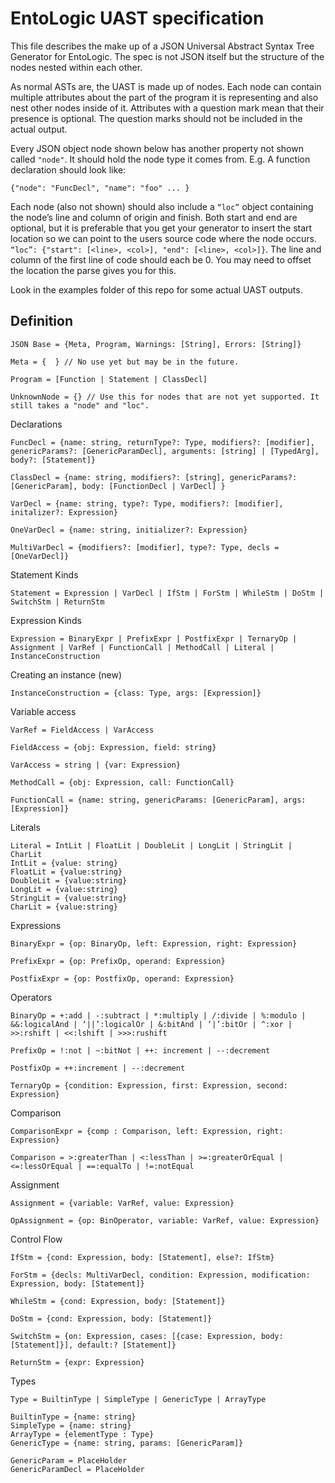 EntoLogic UAST specification
============================

This file describes the make up of a JSON Universal Abstract Syntax Tree Generator for EntoLogic. The spec is not JSON itself but the structure of the nodes nested within each other.

As normal ASTs are, the UAST is made up of nodes. Each node can contain multiple attributes about the part of the program it is representing and also nest other nodes inside of it. Attributes with a question mark mean that their presence is optional. The question marks should not be included in the actual output.

Every JSON object node shown below has another property not shown called ```"node"```. It should hold the node type it comes from. E.g. A function declaration should look like:
 ```
{"node": "FuncDecl", "name": "foo" ... }
 ```

Each node (also not shown) should also include a ```“loc”``` object containing the node’s line and column of origin and finish. Both start and end are optional, but it is preferable that you get your generator to insert the start location so we can point to the users source code where the node occurs. ```“loc”: {"start": [<line>, <col>], "end": [<line>, <col>]}```. The line and column of the first line of code should each be 0. You may need to offset  the location the parse gives you for this.

Look in the examples folder of this repo for some actual UAST outputs.


Definition
----------
```
JSON Base = {Meta, Program, Warnings: [String], Errors: [String]}
```
```
Meta = {  } // No use yet but may be in the future.
```
```
Program = [Function | Statement | ClassDecl]
```
```
UnknownNode = {} // Use this for nodes that are not yet supported. It still takes a "node" and "loc".
```

Declarations

```
FuncDecl = {name: string, returnType?: Type, modifiers?: [modifier], genericParams?: [GenericParamDecl], arguments: [string] | [TypedArg], body?: [Statement]}

ClassDecl = {name: string, modifiers?: [string], genericParams?: [GenericParam], body: [FunctionDecl | VarDecl] }

VarDecl = {name: string, type?: Type, modifiers?: [modifier], initalizer?: Expression}

OneVarDecl = {name: string, initializer?: Expression}

MultiVarDecl = {modifiers?: [modifier], type?: Type, decls = [OneVarDecl]}
```

Statement Kinds

```
Statement = Expression | VarDecl | IfStm | ForStm | WhileStm | DoStm | SwitchStm | ReturnStm
```

Expression Kinds

```
Expression = BinaryExpr | PrefixExpr | PostfixExpr | TernaryOp | Assignment | VarRef | FunctionCall | MethodCall | Literal | InstanceConstruction
```

Creating an instance (new)

```
InstanceConstruction = {class: Type, args: [Expression]}
```

Variable access

```
VarRef = FieldAccess | VarAccess

FieldAccess = {obj: Expression, field: string}

VarAccess = string | {var: Expression}

MethodCall = {obj: Expression, call: FunctionCall}

FunctionCall = {name: string, genericParams: [GenericParam], args: [Expression]}
```

Literals

```
Literal = IntLit | FloatLit | DoubleLit | LongLit | StringLit | CharLit
IntLit = {value: string}
FloatLit = {value:string}
DoubleLit = {value:string}
LongLit = {value:string}
StringLit = {value:string}
CharLit = {value:string}
```

Expressions

```
BinaryExpr = {op: BinaryOp, left: Expression, right: Expression}

PrefixExpr = {op: PrefixOp, operand: Expression}

PostfixExpr = {op: PostfixOp, operand: Expression}
```

Operators

```
BinaryOp = +:add | -:subtract | *:multiply | /:divide | %:modulo | &&:logicalAnd | ‘||’:logicalOr | &:bitAnd | ‘|’:bitOr | ^:xor | >>:rshift | <<:lshift | >>>:rushift 
```
```
PrefixOp = !:not | ~:bitNot | ++: increment | --:decrement

PostfixOp = ++:increment | --:decrement

TernaryOp = {condition: Expression, first: Expression, second: Expression}
```

Comparison

```
ComparisonExpr = {comp : Comparison, left: Expression, right: Expression}

Comparison = >:greaterThan | <:lessThan | >=:greaterOrEqual | <=:lessOrEqual | ==:equalTo | !=:notEqual 
```

Assignment

```
Assignment = {variable: VarRef, value: Expression}

OpAssignment = {op: BinOperator, variable: VarRef, value: Expression}
```

Control Flow

```
IfStm = {cond: Expression, body: [Statement], else?: IfStm}

ForStm = {decls: MultiVarDecl, condition: Expression, modification: Expression, body: [Statement]}

WhileStm = {cond: Expression, body: [Statement]}

DoStm = {cond: Expression, body: [Statement]}

SwitchStm = {on: Expression, cases: [{case: Expression, body: [Statement]}], default:? [Statement]}

ReturnStm = {expr: Expression}
```

Types

```
Type = BuiltinType | SimpleType | GenericType | ArrayType

BuiltinType = {name: string}
SimpleType = {name: string}
ArrayType = {elementType : Type}
GenericType = {name: string, params: [GenericParam]}

GenericParam = PlaceHolder
GenericParamDecl = PlaceHolder
```
